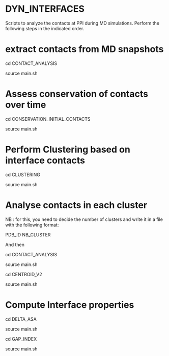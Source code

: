 # DYN_INTERFACES
Scripts to analyze the contacts at PPI during MD simulations.
Perform the following steps in the indicated order.

# extract contacts from MD snapshots
cd CONTACT_ANALYSIS

source main.sh

# Assess conservation of contacts over time 
cd CONSERVATION_INITIAL_CONTACTS

source main.sh

# Perform Clustering based on interface contacts
cd CLUSTERING

source main.sh

# Analyse contacts in each cluster 

NB : for this, you need to decide the number of clusters and write it in a file with the following format:

PDB_ID NB_CLUSTER

And then 

cd CONTACT_ANALYSIS

source main.sh

cd CENTROID_V2

source main.sh


# Compute Interface properties
cd DELTA_ASA

source main.sh 

cd GAP_INDEX

source main.sh
